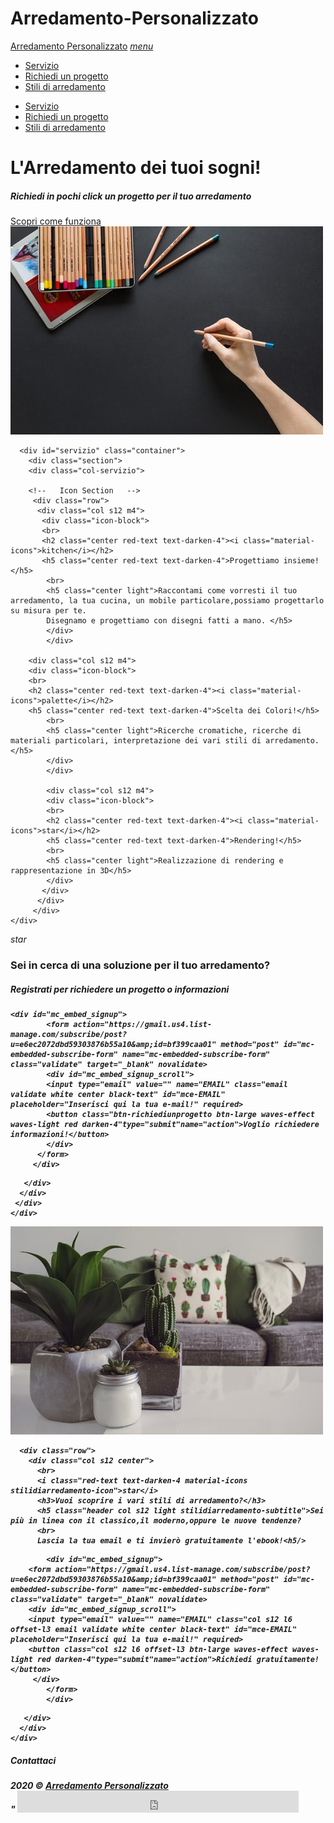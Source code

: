 # Arredamento-Personalizzato
<!DOCTYPE html>
<html lang="it">
<head>
<meta name="google-site-verification" content="zUDJHtlxVQItw9LezIcJAMIfgJr-hL-3gCAXWF1bh7U" />  
<!-- Global site tag (gtag.js) - Google Analytics -->
<script async src="https://www.googletagmanager.com/gtag/js?id=UA-87928043-2"></script>
<script>
  window.dataLayer = window.dataLayer || [];
  function gtag(){dataLayer.push(arguments);}
  gtag('js', new Date());

  gtag('config', 'UA-87928043-2');
</script>
<script id="Cookiebot" src="https://consent.cookiebot.com/uc.js" data-cbid="6264260f-eecf-4d02-a360-149b5da489a2" data-blockingmode="auto" type="text/javascript"></script>
  <meta http-equiv="Content-Type" content="text/html; charset=UTF-8"/>
  <meta name="viewport" content="width=device-width, initial-scale=1"/>
  <title>Arredamento Personalizzato | Arredamento dei tuoi sogni!</title>
  <meta name="description" content="Arredamento dei tuoi sogni. Arredamento personalizzato in base al tuo stile. Disegni fatti a mano, Rendering "/>

<!--FB Open graph-->
<meta property="og:"  content="http://arredamentopersonalizzato.net" /> 
<meta property="og:" content="Arredamento Personalizzato | Arredamento dei tuoi sogni!"/> 
<meta property="og:"content="https://arredamentopersonalizzato.net/arredamentopersonalizzato.png" /> 
<meta property="og:" content="Arredamento dei tuoi sogni. Arredamento personalizzato in base al tuo stile. Disegni fatti a mano, Rendering"/>

  <!-- CSS  -->
  <link href="https://fonts.googleapis.com/icon?family=Material+Icons" rel="stylesheet">
  <link href="css/materialize.css" type="text/css" rel="stylesheet" media="screen,projection"/>
  <link href="css/style.css" type="text/css" rel="stylesheet" media="screen,projection"/>

<!--Google Font-->
  <link href="https://fonts.googleapis.com/css?family=Handlee&display=swap" rel="stylesheet">

<!--Font Awesome-->
<script src="https://kit.fontawesome.com/951cfd1e46.js" crossorigin="anonymous"></script>
</head>

<body>


<!--Fixed Navbar-->
  <div class="navbar-fixed">
   <nav>
   <div class="nav-wrapper white">
   <a href="#" class="brand-logo">Arredamento Personalizzato</a> <a href="#" data-target="mobile-demo" class="sidenav-trigger"><i class="material-icons">menu</i></a>
   <ul class="right hide-on-med-and-down">
   <li><a href="#servizio">Servizio</a></li>
   <li><a href="#richiedi un progetto">Richiedi un progetto</a></li>
   <li><a href="#stili di arredamento">Stili di arredamento</a></li>
   </ul>
   <ul class="sidenav" id="mobile-demo">
   <li><a href="#servizio">Servizio</a></li>
   <li><a href="#richiedi un progetto">Richiedi un progetto</a></li>
   <li><a href="#stili di arredamento">Stili di arredamento</a></li>
   </ul>
   </div>
   </nav>
  </div>
        
<!--Intro-->
  <div id="index-banner" class="parallax-container">
    <div class="section-intro no-pad-bot">
      <div class="container">
        <h1 class="header center white-text text-white">L'Arredamento dei tuoi sogni!</h1>
        <div class="row center">
        <h5 class="header col s12 light">Richiedi in pochi click un progetto per il tuo arredamento</h5>
       	</div>
         <div class="row center">
          <a href="#servizio" id="download-button"
          class="off-set l3 btn-large waves-effect waves-light red darken-4">Scopri come funziona</a>
           </div>
          </div>
         </div>
    	<div class="parallax"><img src="background1.jpg" alt="Unsplashed background img 1"></div>
  	  </div>

<!--Servizio-->
	  <div id="servizio" class="container">
	    <div class="section">
	    <div class="col-servizio">

	   	<!--   Icon Section   -->
	     <div class="row">
	      <div class="col s12 m4">
	       <div class="icon-block">
	       <br>
	       <h2 class="center red-text text-darken-4"><i class="material-icons">kitchen</i></h2>
	       <h5 class="center red-text text-darken-4">Progettiamo insieme!</h5>
	       	<br>
	        <h5 class="center light">Raccontami come vorresti il tuo arredamento, la tua cucina, un mobile particolare,possiamo progettarlo su misura per te.
	        Disegnamo e progettiamo con disegni fatti a mano. </h5>
	        </div>
	        </div>

	    <div class="col s12 m4">
	    <div class="icon-block">
	    <br>	
	    <h2 class="center red-text text-darken-4"><i class="material-icons">palette</i></h2>
	    <h5 class="center red-text text-darken-4">Scelta dei Colori!</h5>
	    	<br>
	        <h5 class="center light">Ricerche cromatiche, ricerche di materiali particolari, interpretazione dei vari stili di arredamento.</h5>
	        </div>
	        </div>

	        <div class="col s12 m4">
	        <div class="icon-block">
	        <br>	
	        <h2 class="center red-text text-darken-4"><i class="material-icons">star</i></h2>
	        <h5 class="center red-text text-darken-4">Rendering!</h5>
	        <br>
	        <h5 class="center light">Realizzazione di rendering e rappresentazione in 3D</h5>
	        </div>
	       </div>
	      </div>
	     </div>
    </div>
  </div>

<!--Richiedi un progetto-->
  <div id="richiedi un progetto"class="parallax-container valign-wrapper">
    <div class="section-richiediunprogetto center no-pad-bot">
      <div class="container">
       <div class="row center">
       	<i class="red-text text-darken-4 material-icons richiediunprogetto-icon">star</i>
        <h3 class="col s12 light">Sei in cerca di  una soluzione per il tuo arredamento?</h3>
         <h5 class="header col s12 light">Registrati per richiedere un progetto o informazioni<h5/>
         <div class="row">
         <div class="input-field col s12 l6 offset-l3">
         	
<!---Begin Mailchimp Signup Form -->
	<div id="mc_embed_signup">
			<form action="https://gmail.us4.list-manage.com/subscribe/post?u=e6ec2072dbd59303876b55a10&amp;id=bf399caa01" method="post" id="mc-embedded-subscribe-form" name="mc-embedded-subscribe-form" class="validate" target="_blank" novalidate>
    		<div id="mc_embed_signup_scroll">
	  		<input type="email" value="" name="EMAIL" class="email validate white center black-text" id="mce-EMAIL" placeholder="Inserisci qui la tua e-mail!" required>
	  		<button class="btn-richiediunprogetto btn-large waves-effect waves-light red darken-4"type="submit"name="action">Voglio richiedere informazioni!</button>
      		</div>
		  </form>
		 </div>
<!--End mc_embed_signup-->

       </div>
      </div>	
     </div>
    </div>
   </div>
  <div class="parallax"><img src="background2.jpg" alt="Unsplashed background img 2"></div>
 </div>

<!--Stili di arredamento-->
  <div id="stili di arredamento" class="container">
    <div class="section-stilidiarredamento">

      <div class="row">
        <div class="col s12 center">
          <br>		
          <i class="red-text text-darken-4 material-icons stilidiarredamento-icon">star</i>
          <h3>Vuoi scoprire i vari stili di arredamento?</h3>
          <h5 class="header col s12 light stilidiarredamento-subtitle">Sei più in linea con il classico,il moderno,oppure le nuove tendenze? 
          <br>	
          Lascia la tua email e ti invierò gratuitamente l'ebook!<h5/>
<!---Begin Mail chimp signup form--->          
	    	<div id="mc_embed_signup">
        <form action="https://gmail.us4.list-manage.com/subscribe/post?u=e6ec2072dbd59303876b55a10&amp;id=bf399caa01" method="post" id="mc-embedded-subscribe-form" name="mc-embedded-subscribe-form" class="validate" target="_blank" novalidate>
        <div id="mc_embed_signup_scroll">
        <input type="email" value="" name="EMAIL" class="col s12 l6 offset-l3 email validate white center black-text" id="mce-EMAIL" placeholder="Inserisci qui la tua e-mail!" required>
        <button class="col s12 l6 offset-l3 btn-large waves-effect waves-light red darken-4"type="submit"name="action">Richiedi gratuitamente!</button>
  	     </div>
		    </form>
		    </div>
<!--End mc_embed_signup-->     

       </div>
      </div>
    </div>
  </div>


 <!--Footer-->

  <footer class="page-footer">
    <div class="container">
      <div class="row">
        <div class="col l12 s12 center">
          <h5 class="white-text">Contattaci</h5>
          <a href="mailto:arredamentopersonalizzato21@gmail.com" class="social-icon"><i class="fas fa-envelope"></i><a/>
          <a href="https://www.facebook.com/Arredamento-Personalizzato-268991113483250/?modal=composer&notif_id=1576075045702027&notif_t=aymt_upsell_tip" target="_blanck" class="social-icon"><i class="fab fa-facebook-square"></i></a>	
        </div>
      </div>
    </div>
    <div class="footer-copywright">
      <div class="container">
      2020 &copy <a class="brown-text text-lighten-3" href="http://arredamentopersonalizzato.net" target="_blanck">Arredamento Personalizzato</a>
      </div>
    </div>
  

<script id="CookieDeclaration" src="https://consent.cookiebot.com/6264260f-eecf-4d02-a360-149b5da489a2/cd.js?" type="text/javascript" async></script>"
  <script src="https://code.jquery.com/jquery-2.1.1.min.js"></script>
  <script src="js/materialize.js"></script>
  <script src="js/init.js"></script>

<iframe src="https://www.facebook.com/plugins/like.php?href=https%3A%2F%2Farredamentopersonalizzato.net&width=450&layout=standard&action=like&size=small&share=true&height=35&appId" width="450" height="35" style="border:#2a2d34;overflow:hidden" scrolling="no" frameborder="0" allowTransparency="true" allow="encrypted-media" text = white></iframe>

   </body>
</html>



